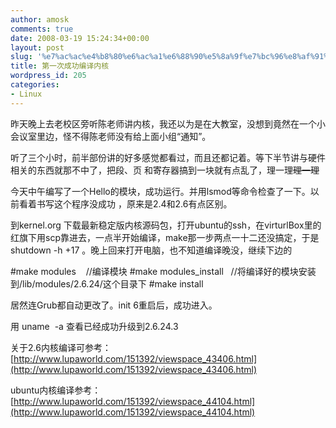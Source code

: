 ```yaml
---
author: amosk
comments: true
date: 2008-03-19 15:24:34+00:00
layout: post
slug: '%e7%ac%ac%e4%b8%80%e6%ac%a1%e6%88%90%e5%8a%9f%e7%bc%96%e8%af%91%e5%86%85%e6%a0%b8'
title: 第一次成功编译内核
wordpress_id: 205
categories:
- Linux
---
```


昨天晚上去老校区旁听陈老师讲内核，我还以为是在大教室，没想到竟然在一个小会议室里边，怪不得陈老师没有给上面小组“通知”。

听了三个小时，前半部份讲的好多感觉都看过，而且还都记着。等下半节讲与硬件相关的东西就那不中了，把段、页 和寄存器搞到一块就有点乱了，理一理~~理一理~~

今天中午编写了一个Hello的模块，成功运行。并用lsmod等命令检查了一下。以前看着书写这个程序没成功 ，原来是2.4和2.6有点区别。

到kernel.org 下载最新稳定版内核源码包，打开ubuntu的ssh，在virturlBox里的红旗下用scp靠进去，一点半开始编译，make那一步两点一十二还没搞定，于是 shutdown -h +17 。晚上回来打开电脑，也不知道编译晚没，继续下边的

#make modules    //编译模块
#make modules_install   //将编译好的模块安装到/lib/modules/2.6.24/这个目录下
#make install

居然连Grub都自动更改了。init 6重启后，成功进入。

用 uname  -a 查看已经成功升级到2.6.24.3

关于2.6内核编译可参考：[http://www.lupaworld.com/151392/viewspace_43406.html](http://www.lupaworld.com/151392/viewspace_43406.html)

ubuntu内核编译参考：[http://www.lupaworld.com/151392/viewspace_44104.html](http://www.lupaworld.com/151392/viewspace_44104.html)
